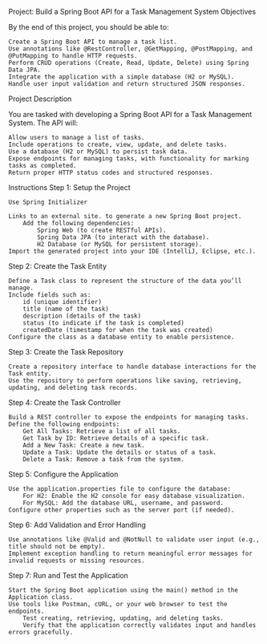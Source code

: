 Project: Build a Spring Boot API for a Task Management System
Objectives

By the end of this project, you should be able to:

    Create a Spring Boot API to manage a task list.
    Use annotations like @RestController, @GetMapping, @PostMapping, and @PutMapping to handle HTTP requests.
    Perform CRUD operations (Create, Read, Update, Delete) using Spring Data JPA.
    Integrate the application with a simple database (H2 or MySQL).
    Handle user input validation and return structured JSON responses.

Project Description

You are tasked with developing a Spring Boot API for a Task Management System. The API will:

    Allow users to manage a list of tasks.
    Include operations to create, view, update, and delete tasks.
    Use a database (H2 or MySQL) to persist task data.
    Expose endpoints for managing tasks, with functionality for marking tasks as completed.
    Return proper HTTP status codes and structured responses.

Instructions
Step 1: Setup the Project

    Use Spring Initializer 

    Links to an external site. to generate a new Spring Boot project.
        Add the following dependencies:
            Spring Web (to create RESTful APIs).
            Spring Data JPA (to interact with the database).
            H2 Database (or MySQL for persistent storage).
    Import the generated project into your IDE (IntelliJ, Eclipse, etc.).

Step 2: Create the Task Entity

    Define a Task class to represent the structure of the data you’ll manage.
    Include fields such as:
        id (unique identifier)
        title (name of the task)
        description (details of the task)
        status (to indicate if the task is completed)
        createdDate (timestamp for when the task was created)
    Configure the class as a database entity to enable persistence.

Step 3: Create the Task Repository

    Create a repository interface to handle database interactions for the Task entity.
    Use the repository to perform operations like saving, retrieving, updating, and deleting task records.

Step 4: Create the Task Controller

    Build a REST controller to expose the endpoints for managing tasks.
    Define the following endpoints:
        Get All Tasks: Retrieve a list of all tasks.
        Get Task by ID: Retrieve details of a specific task.
        Add a New Task: Create a new task.
        Update a Task: Update the details or status of a task.
        Delete a Task: Remove a task from the system.

Step 5: Configure the Application

    Use the application.properties file to configure the database:
        For H2: Enable the H2 console for easy database visualization.
        For MySQL: Add the database URL, username, and password.
    Configure other properties such as the server port (if needed).

Step 6: Add Validation and Error Handling

    Use annotations like @Valid and @NotNull to validate user input (e.g., title should not be empty).
    Implement exception handling to return meaningful error messages for invalid requests or missing resources.

Step 7: Run and Test the Application

    Start the Spring Boot application using the main() method in the Application class.
    Use tools like Postman, cURL, or your web browser to test the endpoints.
        Test creating, retrieving, updating, and deleting tasks.
        Verify that the application correctly validates input and handles errors gracefully.
